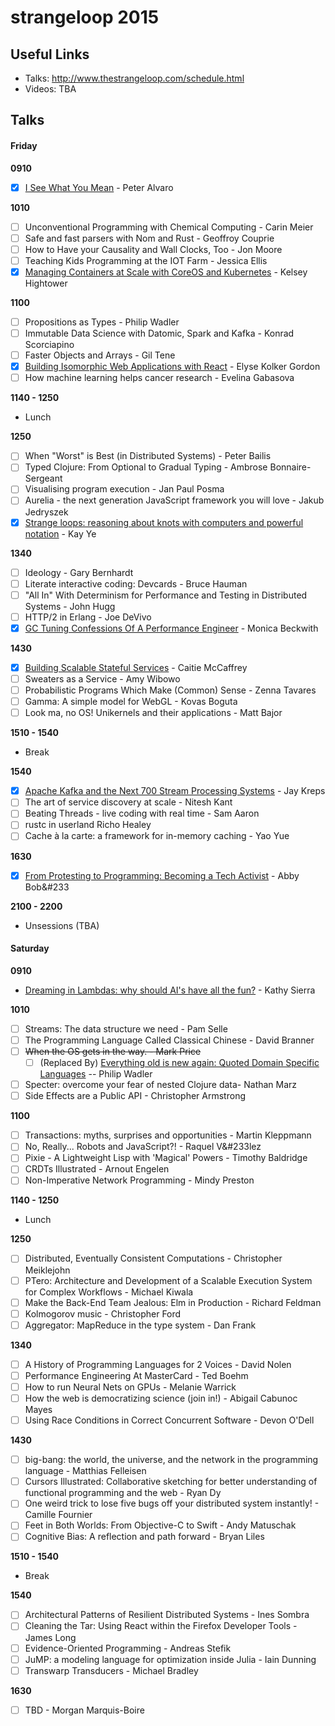 # strangeloop 2015

## Useful Links

- Talks: http://www.thestrangeloop.com/schedule.html
- Videos: TBA

## Talks

#### Friday

__0910__

- [x] [I See What You Mean](talks/i-see-what-you-mean.md) - Peter Alvaro

__1010__

- [ ] Unconventional Programming with Chemical Computing - Carin Meier
- [ ] Safe and fast parsers with Nom and Rust - Geoffroy Couprie
- [ ] How to Have your Causality and Wall Clocks, Too - Jon Moore
- [ ] Teaching Kids Programming at the IOT Farm - Jessica Ellis
- [x] [Managing Containers at Scale with CoreOS and Kubernetes](talks/containers-with-coreos-and-kubernetes.md) - Kelsey Hightower

__1100__

- [ ] Propositions as Types - Philip Wadler
- [ ] Immutable Data Science with Datomic, Spark and Kafka - Konrad Scorciapino
- [ ] Faster Objects and Arrays - Gil Tene
- [x] [Building Isomorphic Web Applications with React](talks/isomorphic-web-apps.md) - Elyse Kolker Gordon
- [ ] How machine learning helps cancer research - Evelina Gabasova

__1140 - 1250__

- Lunch

__1250__

- [ ] When "Worst" is Best (in Distributed Systems) - Peter Bailis
- [ ] Typed Clojure: From Optional to Gradual Typing - Ambrose Bonnaire-Sergeant
- [ ] Visualising program execution - Jan Paul Posma
- [ ] Aurelia - the next generation JavaScript framework you will love - Jakub Jedryszek
- [x] [Strange loops: reasoning about knots with computers and powerful notation](talks/strange-loops.md) - Kay Ye

__1340__

- [ ] Ideology - Gary Bernhardt
- [ ] Literate interactive coding: Devcards - Bruce Hauman
- [ ] "All In" With Determinism for Performance and Testing in Distributed Systems - John Hugg
- [ ] HTTP/2 in Erlang - Joe DeVivo
- [x] [GC Tuning Confessions Of A Performance Engineer](talks/gc-tuning-confessions.md) - Monica Beckwith

__1430__

- [x] [Building Scalable Stateful Services](talks/scalable-stable-services.md) - Caitie McCaffrey
- [ ] Sweaters as a Service - Amy Wibowo
- [ ] Probabilistic Programs Which Make (Common) Sense - Zenna Tavares
- [ ] Gamma: A simple model for WebGL - Kovas Boguta
- [ ] Look ma, no OS! Unikernels and their applications - Matt Bajor

__1510 - 1540__

- Break

__1540__

- [x] [Apache Kafka and the Next 700 Stream Processing Systems](talks/kafka.md) - Jay Kreps
- [ ] The art of service discovery at scale - Nitesh Kant
- [ ] Beating Threads - live coding with real time - Sam Aaron
- [ ] rustc in userland Richo Healey
- [ ] Cache à la carte: a framework for in-memory caching - Yao Yue

__1630__

- [x] [From Protesting to Programming: Becoming a Tech Activist](talks/protesting-to-programming.md) - Abby Bob&#233

__2100 - 2200__

- Unsessions (TBA)

#### Saturday

__0910__

- [Dreaming in Lambdas: why should AI's have all the fun?](talks/dreaming-in-lambdas.md) - Kathy Sierra

__1010__

- [ ] Streams: The data structure we need - Pam Selle
- [ ] The Programming Language Called Classical Chinese - David Branner
- [ ] ~~When the OS gets in the way. - Mark Price~~
  - [ ] (Replaced By) [Everything old is new again: Quoted Domain Specific Languages](talks/quoted-dsls.md) -- Philip Wadler
- [ ] Specter: overcome your fear of nested Clojure data- Nathan Marz
- [ ] Side Effects are a Public API - Christopher Armstrong

__1100__

- [ ] Transactions: myths, surprises and opportunities - Martin Kleppmann
- [ ] No, Really... Robots and JavaScript?! - Raquel V&#233lez
- [ ] Pixie - A Lightweight Lisp with 'Magical' Powers - Timothy Baldridge
- [ ] CRDTs Illustrated - Arnout Engelen
- [ ] Non-Imperative Network Programming - Mindy Preston

__1140 - 1250__

- Lunch

__1250__

- [ ] Distributed, Eventually Consistent Computations - Christopher Meiklejohn
- [ ] PTero: Architecture and Development of a Scalable Execution System for Complex Workflows - Michael Kiwala
- [ ] Make the Back-End Team Jealous: Elm in Production - Richard Feldman
- [ ] Kolmogorov music - Christopher Ford
- [ ] Aggregator: MapReduce in the type system - Dan Frank

__1340__

- [ ] A History of Programming Languages for 2 Voices - David Nolen
- [ ] Performance Engineering At MasterCard - Ted Boehm
- [ ] How to run Neural Nets on GPUs - Melanie Warrick
- [ ] How the web is democratizing science (join in!) - Abigail Cabunoc Mayes
- [ ] Using Race Conditions in Correct Concurrent Software - Devon O'Dell

__1430__

- [ ] big-bang: the world, the universe, and the network in the programming language - Matthias Felleisen
- [ ] Cursors Illustrated: Collaborative sketching for better understanding of functional programming and the web - Ryan Dy
- [ ] One weird trick to lose five bugs off your distributed system instantly! - Camille Fournier
- [ ] Feet in Both Worlds: From Objective-C to Swift - Andy Matuschak
- [ ] Cognitive Bias: A reflection and path forward - Bryan Liles

__1510 - 1540__

- Break

__1540__

- [ ] Architectural Patterns of Resilient Distributed Systems - Ines Sombra
- [ ] Cleaning the Tar: Using React within the Firefox Developer Tools - James Long
- [ ] Evidence-Oriented Programming - Andreas Stefik
- [ ] JuMP: a modeling language for optimization inside Julia - Iain Dunning
- [ ] Transwarp Transducers - Michael Bradley

__1630__

- [ ] TBD - Morgan Marquis-Boire
